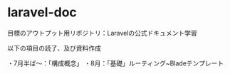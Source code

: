 # laravel-doc

目標のアウトプット用リポジトリ：Laravelの公式ドキュメント学習

以下の項目の読了、及び資料作成

・7月半ば〜：「構成概念」
・8月：「基礎」ルーティング~Bladeテンプレート
